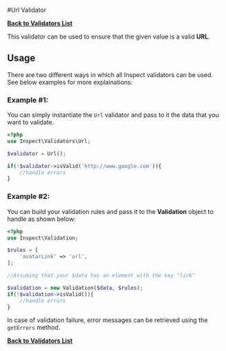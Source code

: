 #Url Validator

[**Back to Validators List**](./reference.md#validators-list)

This validator can be used to ensure that the given value is a valid __URL__. 

## Usage
There are two different ways in which all Inspect validators can be used. See below examples for more explainations:

### Example #1:
You can simply instantiate the `Url` validator and pass to it the data that you want to validate. 

```php
<?php
use Inspect\Validators\Url;

$validator = Url();

if(!$validator->isValid('http://www.google.com')){ 
	//handle errors
}
```

### Example #2:
You can build your validation rules and pass it to the __Validation__ object to handle as shown below:

```php
<?php
use Inspect\Validation;

$rules = [
	'avatarLink' => 'url',
];

//Assuming that your $data has an element with the key "link"

$validation = new Validation($data, $rules);
if(!$validation->isValid()){
	//handle errors
}

```


In case of validation failure, error messages can be retrieved using the `getErrors` method.

[**Back to Validators List**](./reference.md#validators-list)
